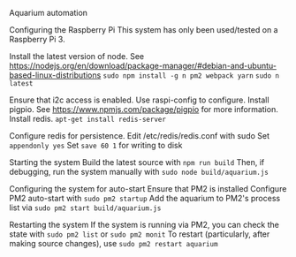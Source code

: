 Aquarium automation

Configuring the Raspberry Pi
This system has only been used/tested on a Raspberry Pi 3.

Install the latest version of node.
    See https://nodejs.org/en/download/package-manager/#debian-and-ubuntu-based-linux-distributions
`sudo npm install -g n pm2 webpack yarn`
`sudo n latest`

Ensure that i2c access is enabled.   Use raspi-config to configure.
Install pigpio.  See https://www.npmjs.com/package/pigpio for more information.
Install redis.
    `apt-get install redis-server`

Configure redis for persistence.
Edit /etc/redis/redis.conf with sudo
    Set `appendonly yes`
    Set `save 60 1` for writing to disk

Starting the system
Build the latest source with `npm run build`
Then, if debugging, run the system manually with `sudo node build/aquarium.js`

Configuring the system for auto-start
Ensure that PM2 is installed
Configure PM2 auto-start with `sudo pm2 startup`
Add the aquarium to PM2's process list via `sudo pm2 start build/aquarium.js`

Restarting the system
If the system is running via PM2, you can check the state with `sudo pm2 list` or `sudo pm2 monit`
To restart (particularly, after making source changes), use `sudo pm2 restart aquarium`

